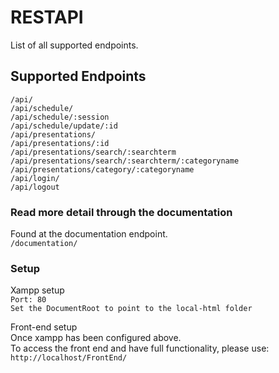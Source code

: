 # RESTAPI
List of all supported endpoints.
## Supported Endpoints
 `/api/`\
 `/api/schedule/`\
 `/api/schedule/:session`\
 `/api/schedule/update/:id`\
 `/api/presentations/`\
 `/api/presentations/:id`\
 `/api/presentations/search/:searchterm`\
 `/api/presentations/search/:searchterm/:categoryname`\
 `/api/presentations/category/:categoryname`\
 `/api/login/`\
 `/api/logout`

### Read more detail through the documentation
Found at the documentation endpoint. \
`/documentation/`

### Setup
Xampp setup \
`Port: 80`\
`Set the DocumentRoot to point to the local-html folder`

Front-end setup \
Once xampp has been configured above. \
To access the front end and have full functionality, please use: \
`http://localhost/FrontEnd/`